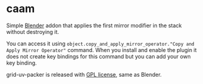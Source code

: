 # caam

Simple [Blender](https://www.blender.org/about/license/) addon that applies
the first mirror modifier in the stack without destroying it.

You can access it using `object.copy_and_apply_mirror_operator."Copy and Apply
Mirror Operator"` command.  When you install and enable the plugin it does not
create key bindings for this command but you can add your own key binding.

grid-uv-packer is released with [GPL license](./COPYING.txt), same as Blender.
